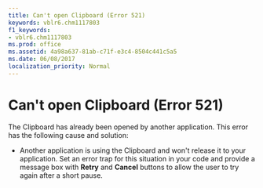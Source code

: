```yaml
---
title: Can't open Clipboard (Error 521)
keywords: vblr6.chm1117803
f1_keywords:
- vblr6.chm1117803
ms.prod: office
ms.assetid: 4a98a637-81ab-c71f-e3c4-8504c441c5a5
ms.date: 06/08/2017
localization_priority: Normal
---
```



# Can't open Clipboard (Error 521)

The Clipboard has already been opened by another application. This error has the following cause and solution:



- Another application is using the Clipboard and won't release it to your application. Set an error trap for this situation in your code and provide a message box with  **Retry** and **Cancel** buttons to allow the user to try again after a short pause.
    


